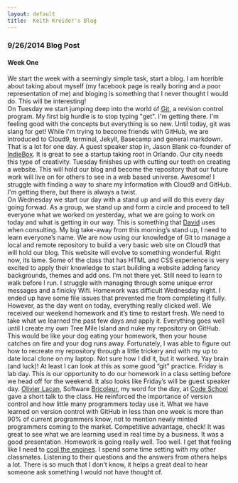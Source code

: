 ```yaml
---
layout: default
title:  Keith Kreider's Blog
---
```


### **9/26/2014 Blog Post**

#### Week One

We start the week with a seemingly simple task, start a blog. I am horrible about taking about myself (my facebook page is really boring and a poor representation of me) and bloging is something that I never thought I would do. This will be interesting!   
On Tuesday we start jumping deep into the world of [Git](http://en.wikipedia.org/wiki/Git_(software)), a revision control program. My first big hurdle is to stop typing "get". I'm getting there. I'm feeling good with the concepts but everything is so new. Until today, git was slang for get!  While I'm trying to become friends with GitHub, we are introduced to Cloud9, terminal, Jekyll, Basecamp and general markdown. That is a lot for one day. 
A guest speaker stop in, Jason Blank co-founder of [IndieBox](https://www.theindiebox.com/about/). It is great to see a startup taking root in Orlando. Our city needs this type of creativity. 
Tuesday finishes up with cutting our teeth on creating a website. This will hold our blog and become the repository that our future work will live on for others to see in a web based universe. Awesome! 
I struggle with finding a way to share my information with Cloud9 and GitHub. I'm getting there, but there is always a twist.  
On Wednesday we start our day with a stand up and will do this every day going forwad.  As a group, we stand up and form a circle and proceed to tell everyone what we worked on yesterday, what we are going to work on today and what is getting in our way.  This is something that [David]( http://about.me/al_the_x) uses when consulting.  My big take-away from this morning’s stand up, I need to learn everyone’s name.
We are now using our knowledge of Git to manage a local and remote repository to build a very basic web site on Cloud9 that will hold our blog.  This website will evolve to something wonderful.  Right now, its lame.  Some of the class that has HTML and CSS experience is very excited to apply their knowledge to start building a website adding fancy backgrounds, themes and add ons.  I’m not there yet.  Still need to learn to walk before I run.  I struggle with managing through some unique error messages and a finicky Wifi.
Homework was difficult Wednesday night.  I ended up have some file issues that prevented me from completing it fully.  However, as the day went on today, everything really clicked well.  We received our weekend homework and it’s time to restart fresh.  We need to take what we learned the past few days and apply it.  Everything goes well until I create my own Tree Mile Island and nuke my repository on GitHub.  This would be like your dog eating your homework, then your house catches on fire and your dog runs away.  Fortunately, I was able to figure out how to recreate my repository through a little trickery and with my up to date local clone on my laptop.  Not sure how I did it, but it worked.  Yay brain (and luck)!  At least I can look at this as some good “git” practice.
Friday is lab day.  This is our opportunity to do our homework in a class setting before we head off for the weekend. It also looks like Friday’s will be guest speaker day.  [Olivier Lacan]( http://olivierlacan.com/about/), Software [Bricoleur]( http://en.wikipedia.org/wiki/Bricolage), my word for the day, at [Code School](www.codeschool.com) gave a short talk to the class.  He reinforced the importance of version control and how little many programmers today use it.  What we have learned on version control with GitHub in less than one week is more than 90% of current programmers know, not to mention newly minted programmers coming to the market. Competitive advantage, check!  It was great to see what we are learning used in real time by a business.  It was a good presentation.  Homework is going really well.  Too well.  I get that feeling like I need to [cool the engines]( http://www.last.fm/music/Boston/_/Cool+The+Engines).  I spend some time setting with my other classmates.  Listening to their questions and the answers from others helps a lot.  There is so much that I don’t know, it helps a great deal to hear someone ask something I would not have thought of.  

